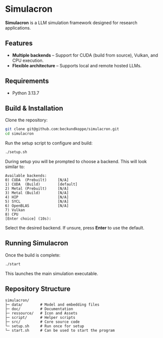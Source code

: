# Simulacron

**Simulacron** is a LLM simulation framework designed for research applications.

## Features

* **Multiple backends** – Support for CUDA (build from source), Vulkan, and CPU execution.
* **Flexible architecture** – Supports local and remote hosted LLMs.

## Requirements

* Python 3.13.7

## Build & Installation

Clone the repository:

```bash
git clone git@github.com:beckundkoppe/simulacron.git
cd simulacron
```

Run the setup script to configure and build:

```bash
./setup.sh
```

During setup you will be prompted to choose a backend. This will look similar to:

```
Available backends:
0) CUDA  (Prebuilt)     [N/A]
1) CUDA  (Build)        [default]
2) Metal (Prebuilt)     [N/A]
3) Metal (Build)        [N/A]
4) HIP                  [N/A]
5) SYCL                 [N/A]
6) OpenBLAS             [N/A]
7) Vulkan
8) CPU
[Enter choice] (10s):
```

Select the desired backend. If unsure, press **Enter** to use the default.

## Running Simulacron

Once the build is complete:

```bash
./start
```

This launches the main simulation executable.

## Repository Structure

```
simulacron/
├─ data/        # Model and embedding files
├─ doc/         # Documentation
├─ ressource/   # Icon and Assets
├─ script/      # Helper scripts
├─ src/         # Core source code
└─ setup.sh     # Run once for setup
└─ start.sh     # Can be used to start the program
```
